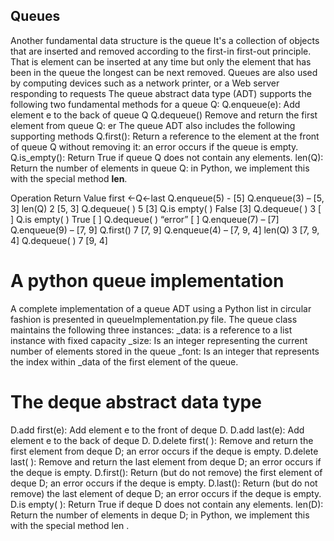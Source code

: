 ## Queues
Another fundamental data structure is the queue
It's a collection of objects that are inserted and removed according to the first-in first-out principle.
That is element can be inserted at any time but only the element that has been in the queue the longest can be next removed.
Queues are also used by computing devices such as a network printer, or a Web server responding to requests
The queue abstract data type (ADT) supports the following two fundamental methods for a queue Q:
Q.enqueue(e): Add element e to the back of queue Q
Q.dequeue() Remove and return the first element from queue Q: er
The queue ADT also includes the following supporting methods
Q.first(): Return a reference to the element at the front of queue Q without removing it: an error occurs if the queue is empty.
Q.is_empty(): Return True if queue Q does not contain any elements.
len(Q): Return the number of elements in queue Q: in Python, we implement this with the special method __len__.

Operation         Return Value     first ←Q←last
Q.enqueue(5)          -                 [5]
Q.enqueue(3)          –                 [5, 3]
len(Q)                2                 [5, 3]
Q.dequeue( )          5                 [3]
Q.is empty( )         False             [3]
Q.dequeue( )          3                 [ ]
Q.is empty( )         True              [ ]
Q.dequeue( )          “error”           [ ]
Q.enqueue(7)          –                 [7]
Q.enqueue(9)          –                 [7, 9]
Q.first()             7                 [7, 9]
Q.enqueue(4)          –                 [7, 9, 4]
len(Q)                3                 [7, 9, 4]
Q.dequeue( )          7                 [9, 4]

# A python queue implementation
A complete implementation of a queue ADT using a Python list in circular fashion is presented in queueImplementation.py file.
The queue class maintains the following three instances:
_data: is a reference to a list instance with fixed capacity
_size: Is an integer representing the current number of elements stored in the queue
_font: Is an integer that represents the index within _data of the first element of the queue.

# The deque abstract data type
D.add first(e): Add element e to the front of deque D.
D.add last(e): Add element e to the back of deque D.
D.delete first( ): Remove and return the first element from deque D;
an error occurs if the deque is empty.
D.delete last( ): Remove and return the last element from deque D;
an error occurs if the deque is empty.
D.first(): Return (but do not remove) the first element of deque D;
an error occurs if the deque is empty.
D.last(): Return (but do not remove) the last element of deque D;
an error occurs if the deque is empty.
D.is empty( ): Return True if deque D does not contain any elements.
len(D): Return the number of elements in deque D; in Python, we implement this with the special method len .